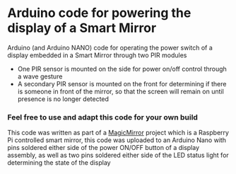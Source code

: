 # Arduino code for powering the display of a Smart Mirror
Arduino (and Arduino NANO) code for operating the power switch of a display embedded in a Smart Mirror through two PIR modules

- One PIR sensor is mounted on the side for power on/off control through a wave gesture
- A secondary PIR sensor is mounted on the front for determining if there is someone in front of the mirror, so that the screen will remain on until presence is no longer detected

### Feel free to use and adapt this code for your own build
This code was written as part of a [MagicMirror](https://github.com/MichMich/MagicMirror) project which is a Raspberry Pi controlled smart mirror, this code was uploaded to an Arduino Nano with pins soldered either side of the power ON/OFF button of a display assembly, as well as two pins soldered either side of the LED status light for determining the state of the display
